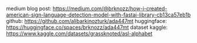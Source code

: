 medium blog post: https://medium.com/@brknozz/how-i-created-american-sign-language-detection-model-with-fastai-library-cb13ca57eb1b
github: https://github.com/alibarkinozturk/ada447mt
huggingface: https://huggingface.co/spaces/brknozz/ada447mt
dataset kaggle: https://www.kaggle.com/datasets/grassknoted/asl-alphabet
